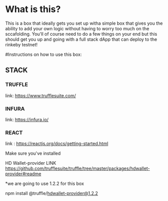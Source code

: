 #  What is this? 
This is a box that ideally gets you set up witha simple box that gives you the ability to add your own logic without having to worry too much on the sccafolding. You'll of course need to do a few things on your end but this should get you up and going with a full stack dApp that can deploy to the rinkeby testnet!


#Instructions on how to use this box:

## STACK 

### TRUFFLE 
link: https://www.trufflesuite.com/

### INFURA
link: https://infura.io/

### REACT
link : https://reactjs.org/docs/getting-started.html


Make sure you've installed

HD Wallet-provider
LINK https://github.com/trufflesuite/truffle/tree/master/packages/hdwallet-provider#readme

\*we are going to use 1.2.2 for this box

npm install @truffle/hdwallet-provider@1.2.2


